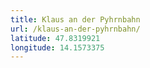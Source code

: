 ```yaml
---
title: Klaus an der Pyhrnbahn
url: /klaus-an-der-pyhrnbahn/
latitude: 47.8319921
longitude: 14.1573375
---
```

